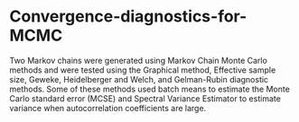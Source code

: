 # Convergence-diagnostics-for-MCMC
Two Markov chains were generated using Markov Chain Monte Carlo methods and were tested using the Graphical method, Effective sample size, Geweke, Heidelberger and Welch,
and Gelman-Rubin diagnostic methods. Some of these methods used batch means to estimate the Monte Carlo standard error (MCSE) and Spectral Variance Estimator to estimate 
variance when autocorrelation coefficients are large.
